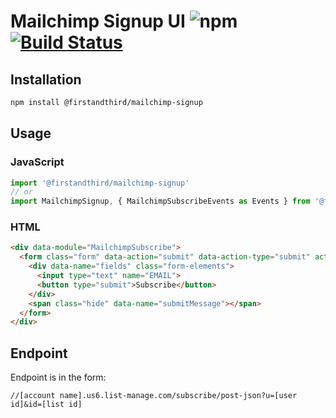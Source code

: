 # Mailchimp Signup UI ![npm](https://img.shields.io/npm/v/@firstandthird/mailchimp-signup.svg) [![Build Status](https://travis-ci.org/firstandthird/mailchimp-signup.svg?branch=master)](https://travis-ci.org/firstandthird/mailchimp-signup)

## Installation

```sh
npm install @firstandthird/mailchimp-signup
```

## Usage

### JavaScript

```js
import '@firstandthird/mailchimp-signup'
// or
import MailchimpSignup, { MailchimpSubscribeEvents as Events } from '@firstandthird/mailchimp-signup'
```

### HTML

```html
<div data-module="MailchimpSubscribe">
  <form class="form" data-action="submit" data-action-type="submit" action="[ENDPOINT]">
    <div data-name="fields" class="form-elements">
      <input type="text" name="EMAIL">
      <button type="submit">Subscribe</button>
    </div>
    <span class="hide" data-name="submitMessage"></span>
  </form>
</div>
```

## Endpoint

Endpoint is in the form:

```
//[account name].us6.list-manage.com/subscribe/post-json?u=[user id]&id=[list id]
```
